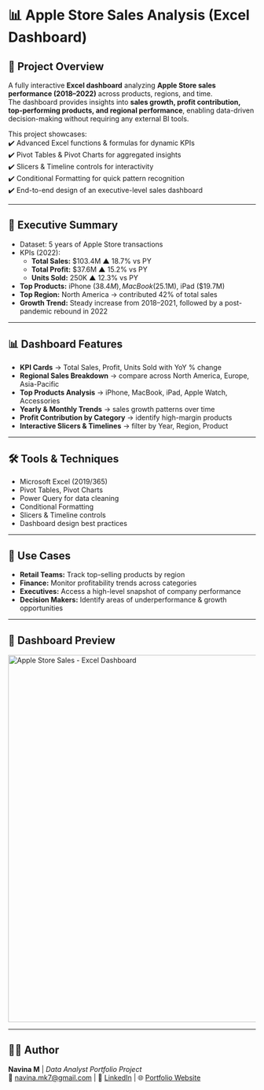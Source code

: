 # 📊 Apple Store Sales Analysis (Excel Dashboard)

## 📌 Project Overview  
A fully interactive **Excel dashboard** analyzing **Apple Store sales performance (2018–2022)** across products, regions, and time.  
The dashboard provides insights into **sales growth, profit contribution, top-performing products, and regional performance**, enabling data-driven decision-making without requiring any external BI tools.  

This project showcases:  
✔️ Advanced Excel functions & formulas for dynamic KPIs  
✔️ Pivot Tables & Pivot Charts for aggregated insights  
✔️ Slicers & Timeline controls for interactivity  
✔️ Conditional Formatting for quick pattern recognition  
✔️ End-to-end design of an executive-level sales dashboard  

---

## 🔑 Executive Summary  
- Dataset: 5 years of Apple Store transactions  
- KPIs (2022):  
  - **Total Sales:** $103.4M ▲ 18.7% vs PY  
  - **Total Profit:** $37.6M ▲ 15.2% vs PY  
  - **Units Sold:** 250K ▲ 12.3% vs PY  
- **Top Products:** iPhone ($38.4M), MacBook ($25.1M), iPad ($19.7M)  
- **Top Region:** North America → contributed 42% of total sales  
- **Growth Trend:** Steady increase from 2018–2021, followed by a post-pandemic rebound in 2022  

---

## 📊 Dashboard Features  
- **KPI Cards** → Total Sales, Profit, Units Sold with YoY % change  
- **Regional Sales Breakdown** → compare across North America, Europe, Asia-Pacific  
- **Top Products Analysis** → iPhone, MacBook, iPad, Apple Watch, Accessories  
- **Yearly & Monthly Trends** → sales growth patterns over time  
- **Profit Contribution by Category** → identify high-margin products  
- **Interactive Slicers & Timelines** → filter by Year, Region, Product  

---

## 🛠 Tools & Techniques  
- Microsoft Excel (2019/365)  
- Pivot Tables, Pivot Charts  
- Power Query for data cleaning  
- Conditional Formatting  
- Slicers & Timeline controls  
- Dashboard design best practices  

---

## 📌 Use Cases  
- **Retail Teams:** Track top-selling products by region  
- **Finance:** Monitor profitability trends across categories  
- **Executives:** Access a high-level snapshot of company performance  
- **Decision Makers:** Identify areas of underperformance & growth opportunities  

---

## 📸 Dashboard Preview  
<img width="1858" height="746" alt="Apple Store Sales - Excel Dashboard" src="https://github.com/user-attachments/assets/56f3d0a9-73a2-44a1-853c-89bd1e5cc43e" />

---

## 👩‍💻 Author  
**Navina M** | *Data Analyst Portfolio Project*  
📧 [navina.mk7@gmail.com](mailto:navina.mk7@gmail.com) | 💼 [LinkedIn](https://www.linkedin.com/in/navina-m/) | 🌐 [Portfolio Website](https://navina-murugadas.github.io/Portfolio/)

